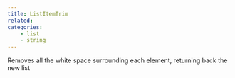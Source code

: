 ```yaml
---
title: ListItemTrim
related:
categories:
    - list
    - string
---
```


Removes all the white space surrounding each element, returning back the new list